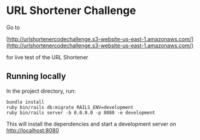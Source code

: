 # URL Shortener Challenge

Go to 

[http://urlshortenercodechallenge.s3-website-us-east-1.amazonaws.com/](http://urlshortenercodechallenge.s3-website-us-east-1.amazonaws.com/)

for live test of the URL Shortener

## Running locally

In the project directory, run:
```shell script
bundle install
ruby bin/rails db:migrate RAILS_ENV=development
ruby bin/rails server -b 0.0.0.0 -p 8080 -e development
```

This will install the dependencies and start a development server on [http://localhost:8080](http://localhost:8080)
